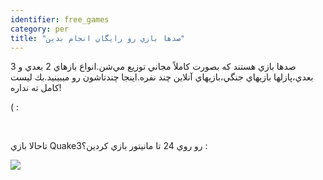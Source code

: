 ```yaml
---
identifier: free_games
category: per
title: "صدها بازي رو رايگان انجام بدين"
---
```


صدها بازي هستند كه بصورت كاملاً مجاني توزيع مي&zwnj;شن.انواع بازهاي 2
بعدي و 3 بعدي،پازلها بازيهاي جنگي،بازيهاي آنلاين چند نفره.اينجا چندتاشون
رو ميبينيد.بك ليست كامل ته نداره!

(&nbsp;:

<div id="items">



<br class="clearboth" />



تاحالا بازي Quake3رو روي 24 تا مانيتور بازي كردين؟ :



<a href="/img/quake_24_screens.jpg"><img src="/img/quake_24_screens_thumbnail.jpg"></a>








